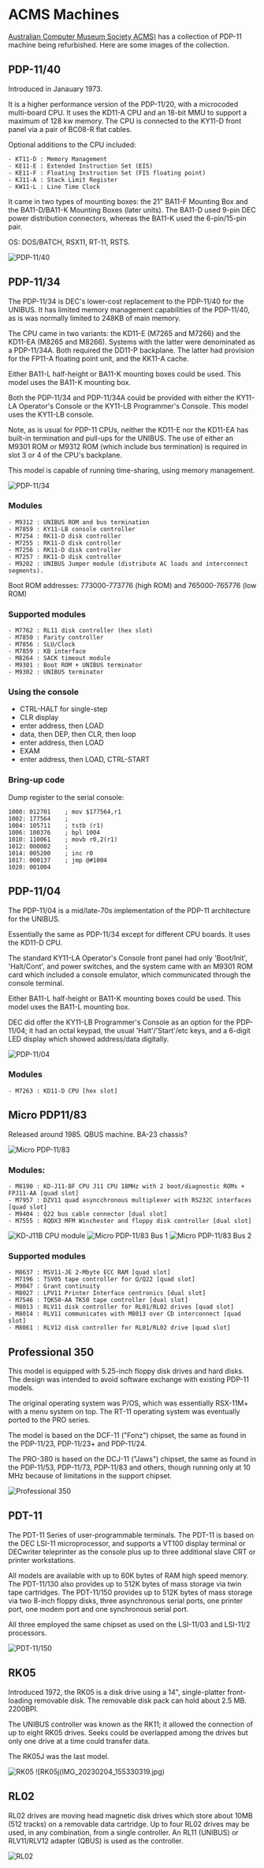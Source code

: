 # ACMS Machines

[Australian Computer Museum Society ACMS)](https://acms.org.au) has a collection
of PDP-11 machine being refurbished.  Here are some images of the collection.

## PDP-11/40

Introduced in Janauary 1973.

It is a higher performance version of the PDP-11/20, with a microcoded multi-board CPU.
It uses the KD11-A CPU and an 18-bit MMU to support a maximum of 128 kw memory.
The CPU is connected to the KY11-D front panel via a pair of BC08-R flat cables.

Optional additions to the CPU included:

	- KT11-D : Memory Management
	- KE11-E : Extended Instruction Set (EIS)
	- KE11-F : Floating Instruction Set (FIS floating point)
	- KJ11-A : Stack Limit Register
	- KW11-L : Line Time Clock

It came in two types of mounting boxes: the 21" BA11-F Mounting Box and the BA11-D/BA11-K
Mounting Boxes (later units).  The BA11-D used 9-pin DEC power distribution connectors,
whereas the BA11-K used the 6-pin/15-pin pair.

OS: DOS/BATCH, RSX11, RT-11, RSTS.

![PDP-11/40](IMG_20230204_162258261.jpg)

## PDP-11/34

The PDP-11/34 is DEC's lower-cost replacement to the PDP-11/40 for the UNIBUS.  It has
limited memory management capabilities of the PDP-11/40, as is was normally limited
to 248KB of main memory.

The CPU came in two variants: the KD11-E (M7265 and M7266) and the KD11-EA (M8265 and M8266).
Systems with the latter were denominated as a PDP-11/34A. Both required the DD11-P backplane.
The latter had provision for the FP11-A floating point unit, and the KK11-A cache.

Either BA11-L half-height or BA11-K mounting boxes could be used.  This model uses the
BA11-K mounting box.

Both the PDP-11/34 and PDP-11/34A could be provided with either the KY11-LA Operator's
Console or the KY11-LB Programmer's Console.  This model uses the KY11-LB console.

Note, as is usual for PDP-11 CPUs, neither the KD11-E nor the KD11-EA has built-in
termination and pull-ups for the UNIBUS.  The use of either an M9301 ROM or M9312 ROM
(which include bus termination) is required in slot 3 or 4 of the CPU's backplane.

This model is capable of running time-sharing, using memory management.

![PDP-11/34](IMG_20230204_155328402.jpg)

### Modules
	- M9312 : UNIBUS ROM and bus termination 
	- M7859 : KY11-LB console controller
	- M7254 : RK11-D disk controller
	- M7255 : RK11-D disk controller
	- M7256 : RK11-D disk controller
	- M7257 : RK11-D disk controller
	- M9202 : UNIBUS Jumper module (distribute AC loads and interconnect segments).

Boot ROM addresses: 773000-773776 (high ROM) and 765000-765776 (low ROM)

### Supported modules

	- M7762 : RL11 disk controller (hex slot)
	- M7850 : Parity controller
	- M7856 : SLU/Clock
	- M7859 : KB interface
	- M8264 : SACK timeout module
	- M9301 : Boot ROM + UNIBUS terminator
	- M9302 : UNIBUS terminator

### Using the console

- CTRL-HALT for single-step
- CLR display
- enter address, then LOAD
- data, then DEP, then CLR, then loop
- enter address, then LOAD
- EXAM
- enter address, then LOAD, CTRL-START

### Bring-up code

Dump register to the serial console:

	1000: 012701	; mov $177564,r1
	1002: 177564	;
	1004: 105711	; tstb (r1)
	1006: 100376	; bpl 1004
	1010: 110061	; movb r0,2(r1)
	1012: 000002	;
	1014: 005200	; inc r0
	1017: 000137	; jmp @#1004
	1020: 001004

## PDP-11/04

The PDP-11/04 is a mid/late-70s implementation of the PDP-11 architecture for the UNIBUS.

Essentially the same as PDP-11/34 except for different CPU boards.  It uses the KD11-D CPU.

The standard KY11-LA Operator's Console front panel had only 'Boot/Init', 'Halt/Cont',
and power switches, and the system came with an M9301 ROM card which included a console
emulator, which communicated through the console terminal.

Either BA11-L half-height or BA11-K mounting boxes could be used.  This model uses the BA11-L
mounting box.

DEC did offer the KY11-LB Programmer's Console as an option for the PDP-11/04; it
had an octal keypad, the usual 'Halt'/'Start'/etc keys, and a 6-digit LED display
which showed address/data digitally.

![PDP-11/04](IMG_20230204_164602991.jpg)

### Modules

	- M7263 : KD11-D CPU [hex slot]


## Micro PDP11/83

Released around 1985.  QBUS machine. BA-23 chassis?

![Micro PDP-11/83](IMG_20230211_160618215.jpg)

### Modules:
	- M8190 : KD-J11-BF CPU J11 CPU 18MHz with 2 boot/diagnostic ROMs + FPJ11-AA [quad slot]
	- M7957 : DZV11 quad asyncchronous multiplexer with RS232C interfaces [quad slot]
	- M9404 : Q22 bus cable connector [dual slot]
	- M7555 : RQDX3 MFM Winchester and floppy disk controller [dual slot]

![KD-J11B CPU module](IMG_20230211_154526274.jpg)
![Micro PDP-11/83 Bus 1](IMG_20230211_154408769.jpg)
![Micro PDP-11/83 Bus 2](IMG_20230211_154423365.jpg)

### Supported modules

	- M8637 : MSV11-JE 2-Mbyte ECC RAM [quad slot]
	- M7196 : TSV05 tape controller for Q/Q22 [quad slot]
	- M9047 : Grant continuity
	- M8027 : LPV11 Printer Interface centronics [dual slot]
	- M7546 : TQK50-AA TK50 tape controller [dual slot]
	- M8013 : RLV11 disk controller for RL01/RL02 drives [quad slot]
	- M8014 : RLV11 communicates with M8013 over CD interconnect [quad slot]
	- M8061 : RLV12 disk controller for RL01/RL02 drive [quad slot]

## Professional 350

This model is equipped with 5.25-inch floppy disk drives and hard disks.
The design was intended to avoid software exchange with existing PDP-11 models.

The original operating system was P/OS, which was essentially RSX-11M+ with a menu
system on top.  The RT-11 operating system was eventually ported to the PRO series.

The model is based on the DCF-11 ("Fonz") chipset, the same as found in the PDP-11/23,
PDP-11/23+ and PDP-11/24.

The PRO-380 is based on the DCJ-11 ("Jaws") chipset, the same as found in the
PDP-11/53, PDP-11/73, PDP-11/83 and others, though running only at 10 MHz because
of limitations in the support chipset.

![Professional 350](IMG_20230204_162139997.jpg)

## PDT-11

The PDT-11 Series of user-programmable terminals.  The PDT-11 is based on the DEC
LSI-11 microprocessor, and supports a VT100 display terminal or DECwriter teleprinter
as the console plus up to three additional slave CRT or printer workstations.

All models are available with up to 60K bytes of RAM high speed memory. The PDT-11/130
also provides up to 512K bytes of mass storage via twin tape cartridges. The PDT-11/150
provides up to 512K bytes of mass storage via two 8-inch floppy disks, three
asynchronous serial ports, one printer port, one modem port and one synchronous serial
port.

All three employed the same chipset as used on the LSI-11/03 and LSI-11/2 processors.

![PDT-11/150](IMG_20230204_161816988.jpg)

## RK05

Introduced 1972, the RK05 is a disk drive using a 14", single-platter front-loading
removable disk.  The removable disk pack can hold about 2.5 MB.  2200BPI.

The UNIBUS controller was known as the RK11; it allowed the connection of up to
eight RK05 drives. Seeks could be overlapped among the drives but only one drive
at a time could transfer data.

The RK05J was the last model.

![RK05](IMG_20230204_153053402.jpg)
![RK05j(IMG_20230204_155330319.jpg)

## RL02

RL02 drives are moving head magnetic disk drives which store about 10MB (512 tracks)
on a removable data cartridge.  Up to four RL02 drives may be used, in any combination,
from a single controller.  An RL11 (UNIBUS) or RLV11/RLV12 adapter (QBUS) is
used as the controller.

![RL02](IMG_20230204_162004029.jpg)
